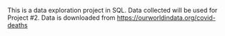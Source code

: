 This is a data exploration project in SQL.
Data collected will be used for Project #2.
Data is downloaded from https://ourworldindata.org/covid-deaths
